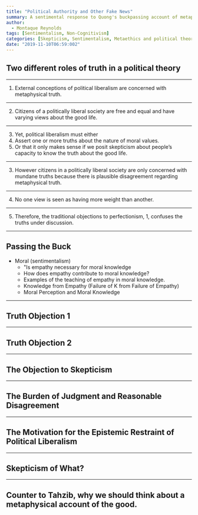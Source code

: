 ```yaml
---
title: "Political Authority and Other Fake News"
summary: A sentimental response to Quong's buckpassing account of metaphysical truth.
author:
  - Montaque Reynolds
tags: [Sentimentalism, Non-Cognitivism]
categories: [Skepticism, Sentimentalism, Metaethics and political theory]
date: "2019-11-10T06:59:002"
---
```


## Two different roles of truth in a political theory

---

1. External conceptions of political liberalism are concerned with metaphysical truth.

---

2. Citizens of a politically liberal society are free and equal and have varying views about the good life.

---

3. Yet, political liberalism must either
  1. Assert one or more truths about the nature of moral values.
  2. Or that it only makes sense if we posit skepticism about people’s capacity to know the truth about the good life.

---

3. However citizens in a politically liberal society are only concerned with mundane truths because there is plausible disagreement regarding metaphysical truth.

---

4. No one view is seen as having more weight than another. 

---

5. Therefore, the traditional objections to perfectionism, 1, confuses the truths under discussion.


---

## Passing the Buck

* Moral (sentimentalism)
	* "Is empathy necessary for moral knowledge
	* How does empathy contribute to moral knowledge?
	* Examples of the teaching of empathy in moral knowledge.
  * Knowledge from Empathy (Failure of K from Failure of Empathy)
  * Moral Perception and Moral Knowledge

---

## Truth Objection 1

---

## Truth Objection 2

---

## The Objection to Skepticism

---

## The Burden of Judgment and Reasonable Disagreement

---

## The Motivation for the Epistemic Restraint of Political Liberalism

---

## Skepticism of What?

---

## Counter to Tahzib, why we should think about a metaphysical account of the good.



